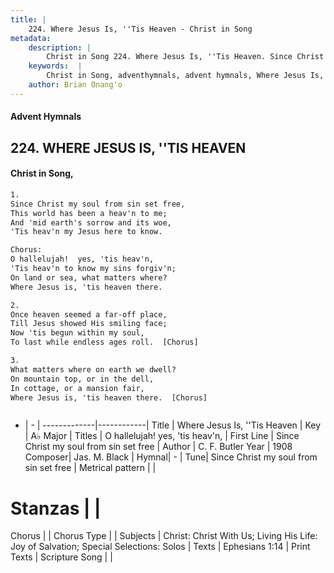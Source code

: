 ```yaml
---
title: |
    224. Where Jesus Is, ''Tis Heaven - Christ in Song
metadata:
    description: |
        Christ in Song 224. Where Jesus Is, ''Tis Heaven. Since Christ my soul from sin set free, This world has been a heav'n to me; And 'mid earth's sorrow and its woe, 'Tis heav'n my Jesus here to know. Chorus: O hallelujah!  yes, 'tis heav'n, 'Tis heav'n to know my sins forgiv'n; On land or sea, what matters where? Where Jesus is, 'tis heaven there.
    keywords:  |
        Christ in Song, adventhymnals, advent hymnals, Where Jesus Is, ''Tis Heaven, Since Christ my soul from sin set free. O hallelujah!  yes, 'tis heav'n,
    author: Brian Onang'o
---
```


#### Advent Hymnals
## 224. WHERE JESUS IS, ''TIS HEAVEN
####  Christ in Song,

```txt
1.
Since Christ my soul from sin set free,
This world has been a heav'n to me;
And 'mid earth's sorrow and its woe,
'Tis heav'n my Jesus here to know.

Chorus:
O hallelujah!  yes, 'tis heav'n,
'Tis heav'n to know my sins forgiv'n;
On land or sea, what matters where?
Where Jesus is, 'tis heaven there.

2.
Once heaven seemed a far-off place,
Till Jesus showed His smiling face;
Now 'tis begun within my soul,
To last while endless ages roll.  [Chorus]

3.
What matters where on earth we dwell?
On mountain top, or in the dell,
In cottage, or a mansion fair,
Where Jesus is, 'tis heaven there.  [Chorus]



```

- |   -  |
-------------|------------|
Title | Where Jesus Is, ''Tis Heaven |
Key | A♭ Major |
Titles | O hallelujah!  yes, 'tis heav'n, |
First Line | Since Christ my soul from sin set free |
Author | C. F. Butler
Year | 1908
Composer| Jas. M. Black |
Hymnal|  - |
Tune| Since Christ my soul from sin set free |
Metrical pattern | |
# Stanzas |  |
Chorus |  |
Chorus Type |  |
Subjects | Christ: Christ With Us; Living His Life: Joy of Salvation; Special Selections: Solos |
Texts | Ephesians 1:14 |
Print Texts | 
Scripture Song |  |
    
